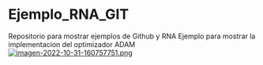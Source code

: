 # Ejemplo_RNA_GIT
Repositorio para mostrar ejemplos de Github y RNA
Ejemplo para mostrar la implementacion del optimizador ADAM
[![imagen-2022-10-31-160757751.png](https://i.postimg.cc/CxZnLfhn/imagen-2022-10-31-160757751.png)](https://postimg.cc/hXBt2v7K)
